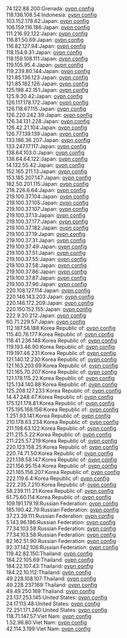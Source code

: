 74.122.88.200:Grenada: [ovpn config](vpn/74_122_88_200.ovpn)  
118.136.108.54:Indonesia: [ovpn config](vpn/118_136_108_54.ovpn)  
103.152.178.62:Japan: [ovpn config](vpn/103_152_178_62.ovpn)  
106.159.116.186:Japan: [ovpn config](vpn/106_159_116_186.ovpn)  
111.216.92.122:Japan: [ovpn config](vpn/111_216_92_122.ovpn)  
116.81.50.69:Japan: [ovpn config](vpn/116_81_50_69.ovpn)  
116.82.127.94:Japan: [ovpn config](vpn/116_82_127_94.ovpn)  
118.154.9.31:Japan: [ovpn config](vpn/118_154_9_31.ovpn)  
118.159.108.111:Japan: [ovpn config](vpn/118_159_108_111.ovpn)  
119.105.95.4:Japan: [ovpn config](vpn/119_105_95_4.ovpn)  
119.239.80.144:Japan: [ovpn config](vpn/119_239_80_144.ovpn)  
121.85.136.123:Japan: [ovpn config](vpn/121_85_136_123.ovpn)  
121.85.182.126:Japan: [ovpn config](vpn/121_85_182_126.ovpn)  
125.198.42.151:Japan: [ovpn config](vpn/125_198_42_151.ovpn)  
125.9.30.42:Japan: [ovpn config](vpn/125_9_30_42.ovpn)  
126.117.178.172:Japan: [ovpn config](vpn/126_117_178_172.ovpn)  
126.118.67.115:Japan: [ovpn config](vpn/126_118_67_115.ovpn)  
126.220.242.39:Japan: [ovpn config](vpn/126_220_242_39.ovpn)  
126.34.131.228:Japan: [ovpn config](vpn/126_34_131_228.ovpn)  
126.42.21.104:Japan: [ovpn config](vpn/126_42_21_104.ovpn)  
126.77.139.139:Japan: [ovpn config](vpn/126_77_139_139.ovpn)  
133.186.36.207:Japan: [ovpn config](vpn/133_186_36_207.ovpn)  
133.247.17.117:Japan: [ovpn config](vpn/133_247_17_117.ovpn)  
138.64.103.0:Japan: [ovpn config](vpn/138_64_103_0.ovpn)  
138.64.64.122:Japan: [ovpn config](vpn/138_64_64_122.ovpn)  
14.132.55.42:Japan: [ovpn config](vpn/14_132_55_42.ovpn)  
152.165.211.13:Japan: [ovpn config](vpn/152_165_211_13.ovpn)  
153.185.207.147:Japan: [ovpn config](vpn/153_185_207_147.ovpn)  
182.50.201.115:Japan: [ovpn config](vpn/182_50_201_115.ovpn)  
218.226.6.64:Japan: [ovpn config](vpn/218_226_6_64.ovpn)  
219.100.37.104:Japan: [ovpn config](vpn/219_100_37_104.ovpn)  
219.100.37.105:Japan: [ovpn config](vpn/219_100_37_105.ovpn)  
219.100.37.107:Japan: [ovpn config](vpn/219_100_37_107.ovpn)  
219.100.37.13:Japan: [ovpn config](vpn/219_100_37_13.ovpn)  
219.100.37.177:Japan: [ovpn config](vpn/219_100_37_177.ovpn)  
219.100.37.182:Japan: [ovpn config](vpn/219_100_37_182.ovpn)  
219.100.37.19:Japan: [ovpn config](vpn/219_100_37_19.ovpn)  
219.100.37.31:Japan: [ovpn config](vpn/219_100_37_31.ovpn)  
219.100.37.49:Japan: [ovpn config](vpn/219_100_37_49.ovpn)  
219.100.37.51:Japan: [ovpn config](vpn/219_100_37_51.ovpn)  
219.100.37.55:Japan: [ovpn config](vpn/219_100_37_55.ovpn)  
219.100.37.58:Japan: [ovpn config](vpn/219_100_37_58.ovpn)  
219.100.37.86:Japan: [ovpn config](vpn/219_100_37_86.ovpn)  
219.100.37.87:Japan: [ovpn config](vpn/219_100_37_87.ovpn)  
219.100.37.96:Japan: [ovpn config](vpn/219_100_37_96.ovpn)  
220.108.127.114:Japan: [ovpn config](vpn/220_108_127_114.ovpn)  
220.146.143.203:Japan: [ovpn config](vpn/220_146_143_203.ovpn)  
220.146.172.209:Japan: [ovpn config](vpn/220_146_172_209.ovpn)  
220.150.152.155:Japan: [ovpn config](vpn/220_150_152_155.ovpn)  
222.9.20.212:Japan: [ovpn config](vpn/222_9_20_212.ovpn)  
60.71.229.57:Japan: [ovpn config](vpn/60_71_229_57.ovpn)  
112.187.58.188:Korea Republic of: [ovpn config](vpn/112_187_58_188.ovpn)  
115.40.76.177:Korea Republic of: [ovpn config](vpn/115_40_76_177.ovpn)  
118.41.236.148:Korea Republic of: [ovpn config](vpn/118_41_236_148.ovpn)  
119.193.46.90:Korea Republic of: [ovpn config](vpn/119_193_46_90.ovpn)  
119.197.46.231:Korea Republic of: [ovpn config](vpn/119_197_46_231.ovpn)  
121.140.12.230:Korea Republic of: [ovpn config](vpn/121_140_12_230.ovpn)  
121.163.203.69:Korea Republic of: [ovpn config](vpn/121_163_203_69.ovpn)  
121.165.70.207:Korea Republic of: [ovpn config](vpn/121_165_70_207.ovpn)  
121.178.115.22:Korea Republic of: [ovpn config](vpn/121_178_115_22.ovpn)  
125.134.140.88:Korea Republic of: [ovpn config](vpn/125_134_140_88.ovpn)  
125.208.127.233:Korea Republic of: [ovpn config](vpn/125_208_127_233.ovpn)  
14.47.248.47:Korea Republic of: [ovpn config](vpn/14_47_248_47.ovpn)  
175.121.178.81:Korea Republic of: [ovpn config](vpn/175_121_178_81.ovpn)  
175.195.168.156:Korea Republic of: [ovpn config](vpn/175_195_168_156.ovpn)  
1.251.93.141:Korea Republic of: [ovpn config](vpn/1_251_93_141.ovpn)  
210.178.63.234:Korea Republic of: [ovpn config](vpn/210_178_63_234.ovpn)  
211.198.63.122:Korea Republic of: [ovpn config](vpn/211_198_63_122.ovpn)  
211.215.5.22:Korea Republic of: [ovpn config](vpn/211_215_5_22.ovpn)  
211.225.57.219:Korea Republic of: [ovpn config](vpn/211_225_57_219.ovpn)  
220.123.158.25:Korea Republic of: [ovpn config](vpn/220_123_158_25.ovpn)  
220.74.71.50:Korea Republic of: [ovpn config](vpn/220_74_71_50.ovpn)  
221.138.58.147:Korea Republic of: [ovpn config](vpn/221_138_58_147.ovpn)  
221.156.95.154:Korea Republic of: [ovpn config](vpn/221_156_95_154.ovpn)  
221.165.156.207:Korea Republic of: [ovpn config](vpn/221_165_156_207.ovpn)  
222.119.6.4:Korea Republic of: [ovpn config](vpn/222_119_6_4.ovpn)  
222.235.7.210:Korea Republic of: [ovpn config](vpn/222_235_7_210.ovpn)  
58.239.111.21:Korea Republic of: [ovpn config](vpn/58_239_111_21.ovpn)  
61.75.60.114:Korea Republic of: [ovpn config](vpn/61_75_60_114.ovpn)  
109.191.179.19:Russian Federation: [ovpn config](vpn/109_191_179_19.ovpn)  
185.190.42.79:Russian Federation: [ovpn config](vpn/185_190_42_79.ovpn)  
37.23.39.111:Russian Federation: [ovpn config](vpn/37_23_39_111.ovpn)  
5.143.96.186:Russian Federation: [ovpn config](vpn/5_143_96_186.ovpn)  
77.34.103.58:Russian Federation: [ovpn config](vpn/77_34_103_58.ovpn)  
77.34.103.58:Russian Federation: [ovpn config](vpn/77_34_103_58.ovpn)  
82.162.51.90:Russian Federation: [ovpn config](vpn/82_162_51_90.ovpn)  
92.37.142.106:Russian Federation: [ovpn config](vpn/92_37_142_106.ovpn)  
119.42.82.150:Thailand: [ovpn config](vpn/119_42_82_150.ovpn)  
184.22.105.69:Thailand: [ovpn config](vpn/184_22_105_69.ovpn)  
184.22.107.43:Thailand: [ovpn config](vpn/184_22_107_43.ovpn)  
184.22.10.112:Thailand: [ovpn config](vpn/184_22_10_112.ovpn)  
49.228.108.107:Thailand: [ovpn config](vpn/49_228_108_107.ovpn)  
49.228.237.169:Thailand: [ovpn config](vpn/49_228_237_169.ovpn)  
49.49.250.169:Thailand: [ovpn config](vpn/49_49_250_169.ovpn)  
23.137.253.145:United States: [ovpn config](vpn/23_137_253_145.ovpn)  
24.17.113.48:United States: [ovpn config](vpn/24_17_113_48.ovpn)  
72.251.171.240:United States: [ovpn config](vpn/72_251_171_240.ovpn)  
118.71.147.57:Viet Nam: [ovpn config](vpn/118_71_147_57.ovpn)  
1.52.96.80:Viet Nam: [ovpn config](vpn/1_52_96_80.ovpn)  
42.114.3.199:Viet Nam: [ovpn config](vpn/42_114_3_199.ovpn)  
